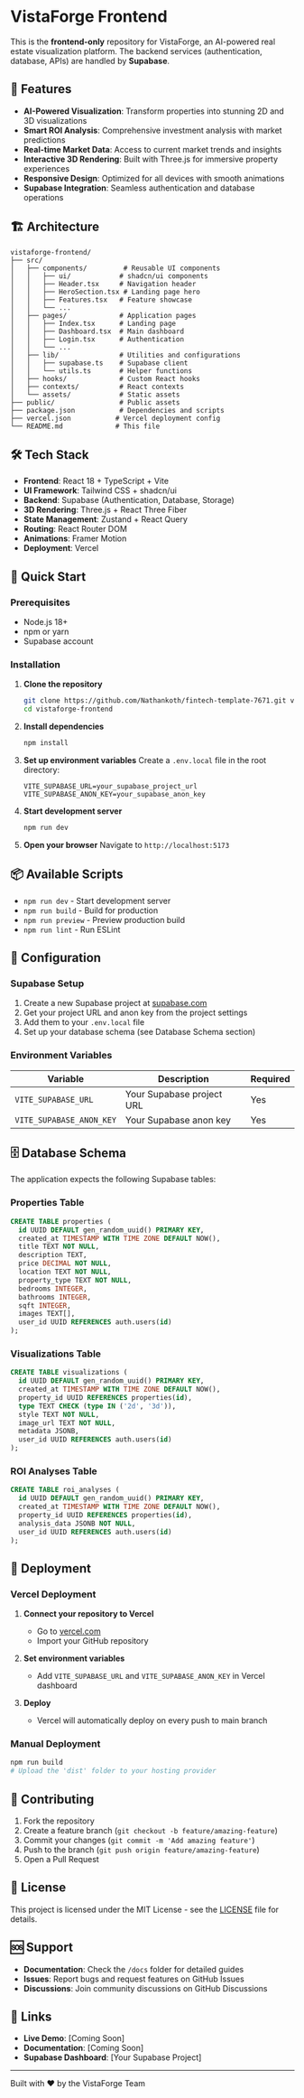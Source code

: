 # VistaForge Frontend

This is the **frontend-only** repository for VistaForge, an AI-powered real estate visualization platform. The backend services (authentication, database, APIs) are handled by **Supabase**.

## 🚀 Features

- **AI-Powered Visualization**: Transform properties into stunning 2D and 3D visualizations
- **Smart ROI Analysis**: Comprehensive investment analysis with market predictions
- **Real-time Market Data**: Access to current market trends and insights
- **Interactive 3D Rendering**: Built with Three.js for immersive property experiences
- **Responsive Design**: Optimized for all devices with smooth animations
- **Supabase Integration**: Seamless authentication and database operations

## 🏗️ Architecture

```
vistaforge-frontend/
├── src/
│   ├── components/         # Reusable UI components
│   │   ├── ui/            # shadcn/ui components
│   │   ├── Header.tsx     # Navigation header
│   │   ├── HeroSection.tsx # Landing page hero
│   │   ├── Features.tsx   # Feature showcase
│   │   └── ...
│   ├── pages/             # Application pages
│   │   ├── Index.tsx      # Landing page
│   │   ├── Dashboard.tsx  # Main dashboard
│   │   ├── Login.tsx      # Authentication
│   │   └── ...
│   ├── lib/               # Utilities and configurations
│   │   ├── supabase.ts    # Supabase client
│   │   └── utils.ts       # Helper functions
│   ├── hooks/             # Custom React hooks
│   ├── contexts/          # React contexts
│   └── assets/            # Static assets
├── public/                # Public assets
├── package.json           # Dependencies and scripts
├── vercel.json           # Vercel deployment config
└── README.md             # This file
```

## 🛠️ Tech Stack

- **Frontend**: React 18 + TypeScript + Vite
- **UI Framework**: Tailwind CSS + shadcn/ui
- **Backend**: Supabase (Authentication, Database, Storage)
- **3D Rendering**: Three.js + React Three Fiber
- **State Management**: Zustand + React Query
- **Routing**: React Router DOM
- **Animations**: Framer Motion
- **Deployment**: Vercel

## 🚀 Quick Start

### Prerequisites

- Node.js 18+ 
- npm or yarn
- Supabase account

### Installation

1. **Clone the repository**
   ```bash
   git clone https://github.com/Nathankoth/fintech-template-7671.git vistaforge-frontend
   cd vistaforge-frontend
   ```

2. **Install dependencies**
   ```bash
   npm install
   ```

3. **Set up environment variables**
   Create a `.env.local` file in the root directory:
   ```env
   VITE_SUPABASE_URL=your_supabase_project_url
   VITE_SUPABASE_ANON_KEY=your_supabase_anon_key
   ```

4. **Start development server**
   ```bash
   npm run dev
   ```

5. **Open your browser**
   Navigate to `http://localhost:5173`

## 📦 Available Scripts

- `npm run dev` - Start development server
- `npm run build` - Build for production
- `npm run preview` - Preview production build
- `npm run lint` - Run ESLint

## 🔧 Configuration

### Supabase Setup

1. Create a new Supabase project at [supabase.com](https://supabase.com)
2. Get your project URL and anon key from the project settings
3. Add them to your `.env.local` file
4. Set up your database schema (see Database Schema section)

### Environment Variables

| Variable | Description | Required |
|----------|-------------|----------|
| `VITE_SUPABASE_URL` | Your Supabase project URL | Yes |
| `VITE_SUPABASE_ANON_KEY` | Your Supabase anon key | Yes |

## 🗄️ Database Schema

The application expects the following Supabase tables:

### Properties Table
```sql
CREATE TABLE properties (
  id UUID DEFAULT gen_random_uuid() PRIMARY KEY,
  created_at TIMESTAMP WITH TIME ZONE DEFAULT NOW(),
  title TEXT NOT NULL,
  description TEXT,
  price DECIMAL NOT NULL,
  location TEXT NOT NULL,
  property_type TEXT NOT NULL,
  bedrooms INTEGER,
  bathrooms INTEGER,
  sqft INTEGER,
  images TEXT[],
  user_id UUID REFERENCES auth.users(id)
);
```

### Visualizations Table
```sql
CREATE TABLE visualizations (
  id UUID DEFAULT gen_random_uuid() PRIMARY KEY,
  created_at TIMESTAMP WITH TIME ZONE DEFAULT NOW(),
  property_id UUID REFERENCES properties(id),
  type TEXT CHECK (type IN ('2d', '3d')),
  style TEXT NOT NULL,
  image_url TEXT NOT NULL,
  metadata JSONB,
  user_id UUID REFERENCES auth.users(id)
);
```

### ROI Analyses Table
```sql
CREATE TABLE roi_analyses (
  id UUID DEFAULT gen_random_uuid() PRIMARY KEY,
  created_at TIMESTAMP WITH TIME ZONE DEFAULT NOW(),
  property_id UUID REFERENCES properties(id),
  analysis_data JSONB NOT NULL,
  user_id UUID REFERENCES auth.users(id)
);
```

## 🚀 Deployment

### Vercel Deployment

1. **Connect your repository to Vercel**
   - Go to [vercel.com](https://vercel.com)
   - Import your GitHub repository

2. **Set environment variables**
   - Add `VITE_SUPABASE_URL` and `VITE_SUPABASE_ANON_KEY` in Vercel dashboard

3. **Deploy**
   - Vercel will automatically deploy on every push to main branch

### Manual Deployment

```bash
npm run build
# Upload the 'dist' folder to your hosting provider
```

## 🤝 Contributing

1. Fork the repository
2. Create a feature branch (`git checkout -b feature/amazing-feature`)
3. Commit your changes (`git commit -m 'Add amazing feature'`)
4. Push to the branch (`git push origin feature/amazing-feature`)
5. Open a Pull Request

## 📄 License

This project is licensed under the MIT License - see the [LICENSE](LICENSE) file for details.

## 🆘 Support

- **Documentation**: Check the `/docs` folder for detailed guides
- **Issues**: Report bugs and request features on GitHub Issues
- **Discussions**: Join community discussions on GitHub Discussions

## 🔗 Links

- **Live Demo**: [Coming Soon]
- **Documentation**: [Coming Soon]
- **Supabase Dashboard**: [Your Supabase Project]

---

Built with ❤️ by the VistaForge Team